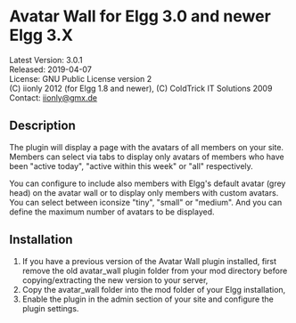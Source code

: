 Avatar Wall for Elgg 3.0 and newer Elgg 3.X
===========================================

Latest Version: 3.0.1  
Released: 2019-04-07  
License: GNU Public License version 2  
(C) iionly 2012 (for Elgg 1.8 and newer), (C) ColdTrick IT Solutions 2009
Contact: iionly@gmx.de


Description
-----------

The plugin will display a page with the avatars of all members on your site. Members can select via tabs to display only avatars of members who have been "active today", "active within this week" or "all" respectively.

You can configure to include also members with Elgg's default avatar (grey head) on the avatar wall or to display only members with custom avatars. You can select between iconsize "tiny", "small" or "medium". And you can define the maximum number of avatars to be displayed.


Installation
------------

1. If you have a previous version of the Avatar Wall plugin installed, first remove the old avatar_wall plugin folder from your mod directory before copying/extracting the new version to your server,
2. Copy the avatar_wall folder into the mod folder of your Elgg installation,
3. Enable the plugin in the admin section of your site and configure the plugin settings.
